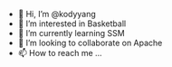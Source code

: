 - 👋 Hi, I’m @kodyyang
- 👀 I’m interested in Basketball
- 🌱 I’m currently learning SSM
- 💞️ I’m looking to collaborate on Apache
- 📫 How to reach me ...

<!---
kodyyang/kodyyang is a ✨ special ✨ repository because its `README.md` (this file) appears on your GitHub profile.
You can click the Preview link to take a look at your changes.
--->
